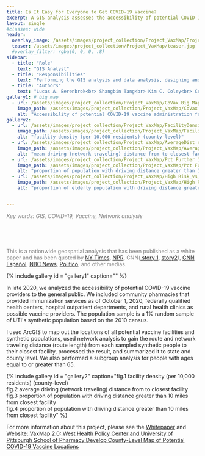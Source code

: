 ```yaml
---
title: Is It Easy for Everyone to Get COVID-19 Vaccine?
excerpt: A GIS analysis assesses the accessibility of potential COVID-19 vaccine administration facilities to the public before mass distribution of vaccines.
layout: single
#classes: wide
header:
  overlay_image: /assets/images/project_collection/Project_VaxMap/ProjectVaxMap_header_v1.jpg
  teaser: /assets/images/project_collection/Project_VaxMap/teaser.jpg
  #overlay_filter: rgba(0, 0, 0, .8)
sidebar:
  - title: "Role"
    text: "GIS Analyst"
  - title: "Responsibilities"
    text: "Performing the GIS analysis and data analysis, designing and generating maps and plots"
  - title: "Authors"
    text: "Lucas A. Berenbrok<br> Shangbin Tang<br> Kim C. Coley<br> Cristina Boccuti<br> Sean Dickson<br> Inmaculada Hernandez" 
gallery1: # big map
  - url: /assets/images/project_collection/Project_VaxMap/CoVax Big Map.jpg
    image_path: /assets/images/project_collection/Project_VaxMap/CoVax Big Map.jpg
    alt: "Accessibility of potential COVID-19 vaccine administration facilities"
gallery2: 
  - url: /assets/images/project_collection/Project_VaxMap/FacilityDensity_noTitle.jpg
    image_path: /assets/images/project_collection/Project_VaxMap/FacilityDensity_noTitle.jpg
    alt: "facility density (per 10,000 residents) (county-level)"
  - url: /assets/images/project_collection/Project_VaxMap/AverageDist_noTitle.jpg
    image_path: /assets/images/project_collection/Project_VaxMap/AverageDist_noTitle.jpg
    alt: "mean driving (network traveling) distance from to closest facility"
  - url: /assets/images/project_collection/Project_VaxMap/Pct Further 10 miles title 14_noTitle.jpg
    image_path: /assets/images/project_collection/Project_VaxMap/Pct Further 10 miles title 14_noTitle.jpg
    alt: "proportion of population with driving distance greater than 10 miles from closest facility"
  - url: /assets/images/project_collection/Project_VaxMap/High Risk_vs_elderly_noTitle.jpg
    image_path: /assets/images/project_collection/Project_VaxMap/High Risk_vs_elderly_noTitle.jpg
    alt: "proportion of elderly population with driving distance greater than 10 miles from closest facility"


---
```

<p style="color:grey"><em>Key words: GIS, COVID-19, Vaccine, Network analysis</em></p>

<p style="margin-top:75px; color:grey">This is a nationwide geospatial analysis that has been published as a white paper and has been quoted by <a href="https://www.nytimes.com/2021/02/18/world/us-coronavirus-vaccine-minorities.html?smid=tw-share" target="_blank"> NY Times</a>, <a href="https://www.npr.org/2021/02/05/962946721/across-the-south-covid-19-vaccine-sites-missing-from-black-and-hispanic-neighbor" target="_blank"> NPR</a>, CNN(<a href="https://www.npr.org/2021/02/05/962946721/across-the-south-covid-19-vaccine-sites-missing-from-black-and-hispanic-neighbor" target="_blank"> story 1</a>, <a href="https://edition.cnn.com/2021/03/02/health/rural-pharmacy-deserts-covid-vaccines-khn/index.html" target="_blank">story2</a>), <a href = "https://cnnespanol.cnn.com/video/vacunas-covid19-proceso-vacunacion-opciones-para-mejorar-rapidez-acesso-intv-xavier-serbia-cnn-dinero/" target="_blank"> CNN Español</a>, <a href = "https://www.nbcnews.com/health/health-news/inside-chaotic-first-days-effort-vaccinate-america-n1251944" target="_blank">NBC News</a>, <a href = "https://www.politico.com/news/2020/12/18/pharmacies-vaccine-push-unequal-access-448478" target="_blank">Politico</a>, and other medias. </p>


{% include gallery id = "gallery1" caption="" %}

In late 2020, we analyzed the accessibility of potential COVID-19 vaccine providers to the general public. We included community pharmacies that provided immunization services as of October 1, 2020, federally qualified health centers, hospital outpatient departments, and rural health clinics as possible vaccine providers. The population sample is a 1% random sample of UTI's synthetic population based on the 2010 census. 

I used ArcGIS to map out the locations of all potential vaccine facilities and synthetic populations, used network analysis to gain the route and network traveling distance (route length) from each sampled synthetic people to their closest facility, processed the result, and summarized it to state and county level. We also performed a subgroup analysis for people with ages equal to or greater than 65.

{% include gallery id = "gallery2" caption="fig.1 facility density (per 10,000 residents) (county-level)<br>fig.2 average driving (network traveling) distance from to closest facility<br>fig.3 proportion of population with driving distance greater than 10 miles from closest facility<br>fig.4 proportion of population with driving distance greater than 10 miles from closest facility" %}

For more information about this project, please see the <a href="https://www.westhealth.org/wp-content/uploads/2020/12/covid-vaccine-distribution-pharmacy-locations-state-county-west_health-university_pittsburgh.pdf" target="_blank"> Whitepaper</a> and <a href="https://www.westhealth.org/resource/vaxmap-potential-covid-19-vaccine-locations/" target="_blank">Website: VaxMap 2.0: West Health Policy Center and University of Pittsburgh School of Pharmacy Develop County-Level Map of Potential COVID-19 Vaccine Locations</a>